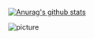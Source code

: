 [![Anurag's github stats](https://github-readme-stats.vercel.app/api?username=justinbetter&show_icons=true&theme=cobalt)](https:/github-readme-stats-git-masterrstaa-rickstaa/)


![picture](https://raw.githubusercontent.com/saadeghi/saadeghi/master/dino.gif)
